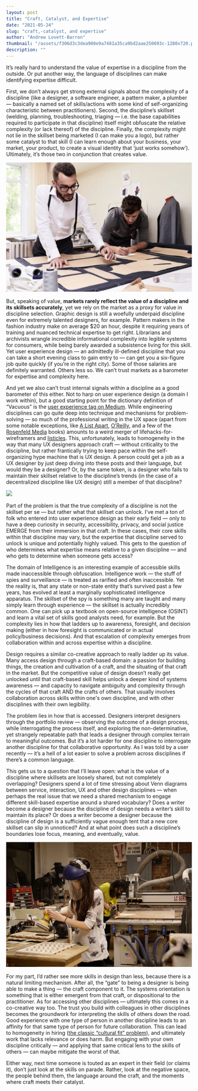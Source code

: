 ```yaml
---
layout: post
title: "Craft, Catalyst, and Expertise"
date: "2021-05-24"
slug: "craft,-catalyst, and expertise"
author: "Andrew Lovett-Barron"
thumbnail: "/assets/f306d3c3dea980e9a7481a35ca9bd2aae250693c-1280x720.png"
description: ""
---
```


It’s really hard to understand the value of expertise in a discipline from the outside. Or put another way, the language of disciplines can make identifying expertise difficult.

  


First, we don’t always get strong external signals about the complexity of a discipline (like a designer, a software engineer, a pattern maker, a plumber — basically a named set of skills/actions with some kind of self-organizing characteristic between practitioners). Second, the discipline’s skillset (welding, planning, troubleshooting, triaging — i.e. the base capabilities required to participate in that discipline) itself might obfuscate the relative complexity (or lack thereof) of the discipline. Finally, the complexity might not lie in the skillset being marketed (I can make you a logo), but rather some catalyst to that skill (I can learn enough about your business, your market, your product, to create a visual identity that ‘just works somehow’). Ultimately, it’s those two in conjunction that creates value.



![](/assets/7c161786916626ee7cb21cec2f59ce990cf61a6c-550x382.png)

  


But, speaking of value, **markets rarely reflect the value of a discipline and its skillsets accurately**, yet we rely on the market as a proxy for value in discipline selection. Graphic design is still a woefully underpaid discipline even for extremely talented designers, for example. Pattern makers in the fashion industry make on average $20 an hour, despite it requiring years of training and nuanced technical expertise to get right. Librarians and archivists wrangle incredible informational complexity into legible systems for consumers, while being barely awarded a subsistence living for this skill. Yet user experience design — an admittedly ill-defined discipline that you can take a short evening class to gain entry to — can get you a six-figure job quite quickly (if you’re in the right city). Some of those salaries are definitely warranted. Others less so. We can’t trust markets as a barometer for expertise and complexity here.

  


And yet we also can’t trust internal signals within a discipline as a good barometer of this either. Not to harp on user experience design (a domain I work within), but a good starting point for the dictionary definition of “Vacuous” is the [user experience tag on Medium](https://medium.com/tag/user-experience). While engineering disciplines can go quite deep into technique and mechanisms for problem-solving — so much of the professional writing in the UX space (apart from some notable exceptions, like [A List Apart](https://alistapart.com/), [O’Reilly](https://www.oreilly.com/library/view/org-design-for/9781491938393/), and a few of the [Rosenfeld Media](https://rosenfeldmedia.com/) books) amounts to a weird merger of lifehacks-for-wireframers and [listicles](https://backlinko.com/hub/content/listicles). This, unfortunately, leads to homogeneity in the way that many UX designers approach craft — without criticality to the discipline, but rather frantically trying to keep pace within the self-organizing hype machine that is UX design. A person could get a job as a UX designer by just deep diving into these posts and their language, but would they be a designer? Or, by the same token, is a designer who fails to maintain their skillset relative to the discipline’s trends (in the case of a decentralized discipline like UX design) still a member of that discipline?

  


![](/assets/b7af3d7d642835e635c1db6c71959296512612eb-4000x2666.png)

Part of the problem is that the true complexity of a discipline is not the skillset per se — but rather what that skillset can unlock. I’ve met a ton of folk who entered into user experience design as their early field — only to have a deep curiosity in security, accessibility, privacy, and social justice EMERGE from their immersion in that craft. In these cases, their core skills within that discipline may vary, but the expertise that discipline served to unlock is unique and potentially highly valued. This gets to the question of who determines what expertise means relative to a given discipline — and who gets to determine when someone gets access?

  


The domain of Intelligence is an interesting example of accessible skills made inaccessible through obfuscation. Intelligence work — the stuff of spies and surveillance — is treated as rarified and often inaccessible. Yet the reality is, that any state or non-state entity that’s survived past a few years, has evolved at least a marginally sophisticated intelligence apparatus. The skillset of the spy is something many are taught and many simply learn through experience — the skillset is actually incredibly common. One can pick up a textbook on open-source intelligence (OSINT) and learn a vital set of skills good analysts need, for example. But the complexity lies in how that ladders up to awareness, foresight, and decision making (either in how foresight is communicated or in actual policy/business decisions). And that escalation of complexity emerges from collaboration within and across expertise within a discipline.

  


Design requires a similar co-creative approach to really ladder up its value. Many access design through a craft-based domain: a passion for building things, the creation and cultivation of a craft, and the situating of that craft in the market. But the competitive value of design doesn’t really get unlocked until that craft-based skill helps unlock a deeper kind of systems awareness — and capacity to navigate ambiguity and complexity through the cycles of that craft AND the crafts of others. That usually involves collaboration across skills within one's own discipline, and with other disciplines with their own legibility.

  


The problem lies in how that is accessed. Designers interpret designers through the portfolio review — observing the outcome of a design process, while interrogating the process itself, and exploring the non-determinative, yet strangely repeatable path that leads a designer through complex terrain to meaningful outcomes. But it’s a lot harder for one discipline to interrogate another discipline for that collaborative opportunity. As I was told by a user recently — it’s a hell of a lot easier to solve a problem across disciplines if there’s a common language.

  


This gets us to a question that I’ll leave open: what is the value of a discipline where skillsets are loosely shared, but not completely overlapping? Designers spend a lot of time stressing about Venn diagrams between service, interaction, UX and other design disciplines — when perhaps the real issue that we need a shared mechanism to engage different skill-based expertise around a shared vocabulary? Does a writer become a designer because the discipline of design needs a writer’s skill to maintain its place? Or does a writer become a designer because the discipline of design is a sufficiently vague enough tent that a new core skillset can slip in unnoticed? And at what point does such a discipline’s boundaries lose focus, meaning, and eventually, value.

  


![](/assets/028a9071808dedb07e2d9013bf16ce7e819d44dc-600x402.png)

For my part, I’d rather see more skills in design than less, because there is a natural limiting mechanism. After all, the “gate” to being a designer is being able to make a thing — the craft component to it. The systems orientation is something that is either emergent from that craft, or dispositional to the practitioner. As for accessing other disciplines — ultimately this comes in a co-creative way too. The trust you build with colleagues in other disciplines becomes the groundwork for interpreting the skills of others down the road. Good experience with one type of person in another discipline leads to an affinity for that same type of person for future collaboration. This can lead to homogeneity in hiring ([the classic “cultural fit” problem](https://hbr.org/2018/01/how-to-hire)), and ultimately work that lacks relevance or does harm. But engaging with your own discipline critically — and applying that same critical lens to the skills of others — can maybe mitigate the worst of that.

  


Either way, next time someone is touted as an expert in their field (or claims it), don’t just look at the skills on parade. Rather, look at the negative space, the people behind them, the language around the craft, and the moments where craft meets their catalyst.

